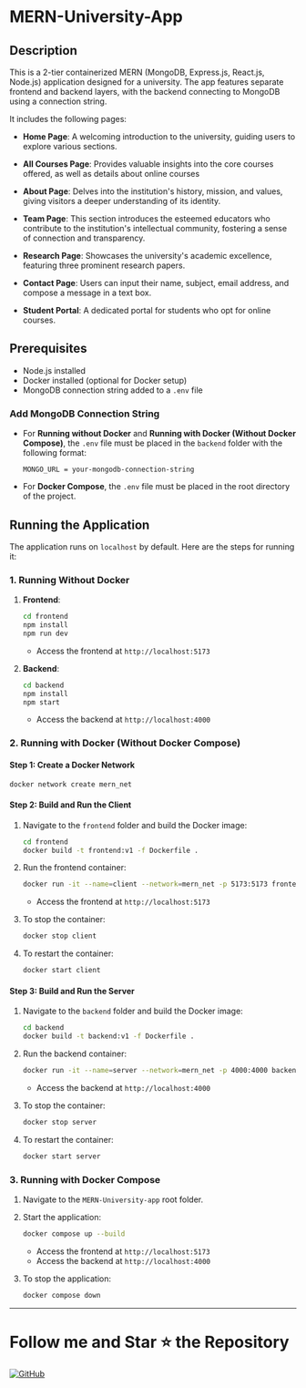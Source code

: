 # MERN-University-App

## Description

This is a 2-tier containerized MERN (MongoDB, Express.js, React.js, Node.js) application designed for a university. The app features separate frontend and backend layers, with the backend connecting to MongoDB using a connection string. 

It includes the following pages:

- **Home Page**: A welcoming introduction to the university, guiding users to explore various sections.

- **All Courses Page**: Provides valuable insights into the core courses offered, as well as details about online courses

- **About Page**: Delves into the institution's history, mission, and values, giving visitors a deeper understanding of its identity.

- **Team Page**: This section introduces the esteemed educators who contribute to the institution's intellectual community, fostering a sense of connection and transparency.

- **Research Page**: Showcases the university's academic excellence, featuring three prominent research papers.

- **Contact Page**: Users can input their name, subject, email address, and compose a message in a text box.

- **Student Portal**: A dedicated portal for students who opt for online courses.

## Prerequisites

- Node.js installed
- Docker installed (optional for Docker setup)
- MongoDB connection string added to a `.env` file

### Add MongoDB Connection String

- For **Running without Docker** and **Running with Docker (Without Docker Compose)**, the `.env` file must be placed in the `backend` folder with the following format:

  ```
  MONGO_URL = your-mongodb-connection-string
  ```

- For **Docker Compose**, the `.env` file must be placed in the root directory of the project.

## Running the Application

The application runs on `localhost` by default. Here are the steps for running it:

### 1. Running Without Docker

1. **Frontend**:
   ```bash
   cd frontend
   npm install
   npm run dev
   ```

   - Access the frontend at `http://localhost:5173`

2. **Backend**:
   ```bash
   cd backend
   npm install
   npm start
   ```

   - Access the backend at `http://localhost:4000`

### 2. Running with Docker (Without Docker Compose)

#### Step 1: Create a Docker Network
```bash
docker network create mern_net
```

#### Step 2: Build and Run the Client

1. Navigate to the `frontend` folder and build the Docker image:
   ```bash
   cd frontend
   docker build -t frontend:v1 -f Dockerfile .
   ```

2. Run the frontend container:
   ```bash
   docker run -it --name=client --network=mern_net -p 5173:5173 frontend:v1
   ```

   - Access the frontend at `http://localhost:5173`

3. To stop the container:
   ```bash
   docker stop client
   ```

4. To restart the container:
   ```bash
   docker start client
   ```

#### Step 3: Build and Run the Server

1. Navigate to the `backend` folder and build the Docker image:
   ```bash
   cd backend
   docker build -t backend:v1 -f Dockerfile .
   ```

2. Run the backend container:
   ```bash
   docker run -it --name=server --network=mern_net -p 4000:4000 backend:v1
   ```

   - Access the backend at `http://localhost:4000`

3. To stop the container:
   ```bash
   docker stop server
   ```

4. To restart the container:
   ```bash
   docker start server
   ```

### 3. Running with Docker Compose

1. Navigate to the `MERN-University-app` root folder.

2. Start the application:
   ```bash
   docker compose up --build
   ```

   - Access the frontend at `http://localhost:5173`
   - Access the backend at `http://localhost:4000`

3. To stop the application:
   ```bash
   docker compose down
   ```

---
# Follow me and Star ⭐ the Repository
[![GitHub](https://img.shields.io/badge/GitHub-mfurqaan31-black?&logo=github)](https://github.com/mfurqaan31)